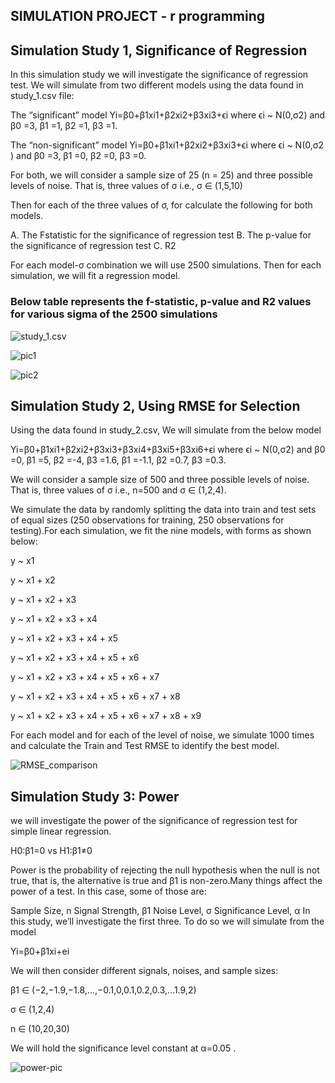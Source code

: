 ## SIMULATION PROJECT - r programming

## Simulation Study 1, Significance of Regression

In this simulation study we will investigate the significance of regression test. We will simulate from two different models using the data found in study_1.csv file:

The “significant” model 
Yi=β0+β1xi1+β2xi2+β3xi3+ϵi
where ϵi ~ N(0,σ2) and β0 =3, β1 =1, β2 =1, β3 =1.

The “non-significant” model
Yi=β0+β1xi1+β2xi2+β3xi3+ϵi
where ϵi
 ~ N(0,σ2
) and β0 =3, β1 =0, β2 =0, β3 =0.

For both, we will consider a sample size of 25 (n = 25) and three possible levels of noise. That is, three values of σ
 i.e., σ ∈ (1,5,10)

Then for each of the three values of σ, for calculate the following for both models.

A. The Fstatistic for the significance of regression test
B. The p-value for the significance of regression test
C. R2

For each model-σ combination we will use 2500 simulations. Then for each simulation, we will fit a regression model.

### Below table represents the f-statistic, p-value and R2 values for various sigma of the 2500 simulations

![study_1.csv](https://github.com/bsathyamur/simulation_project_r_programming/blob/master/sim-table.png)

![pic1](https://github.com/bsathyamur/simulation_project_r_programming/blob/master/fstat-and-val-comp.png)

![pic2](https://github.com/bsathyamur/simulation_project_r_programming/blob/master/rsquared-comp.png)

## Simulation Study 2, Using RMSE for Selection

Using the data found in study_2.csv, We will simulate from the below model

Yi=β0+β1xi1+β2xi2+β3xi3+β3xi4+β3xi5+β3xi6+ϵi
where ϵi ~ N(0,σ2) and β0 =0, β1 =5, β2 =-4, β3 =1.6, β1 =-1.1, β2 =0.7, β3 =0.3.

We will consider a sample size of 500 and three possible levels of noise. That is, three values of σ i.e., n=500 and σ ∈ (1,2,4).

We simulate the data by randomly splitting the data into train and test sets of equal sizes (250 observations for training, 250 observations for testing).For each simulation, we fit the nine models, with forms as shown below:

y ~ x1

y ~ x1 + x2

y ~ x1 + x2 + x3

y ~ x1 + x2 + x3 + x4

y ~ x1 + x2 + x3 + x4 + x5

y ~ x1 + x2 + x3 + x4 + x5 + x6

y ~ x1 + x2 + x3 + x4 + x5 + x6 + x7

y ~ x1 + x2 + x3 + x4 + x5 + x6 + x7 + x8

y ~ x1 + x2 + x3 + x4 + x5 + x6 + x7 + x8 + x9

For each model and for each of the level of noise, we simulate 1000 times and calculate the Train and Test RMSE to identify the best model.

![RMSE_comparison](https://github.com/bsathyamur/simulation_project_r_programming/blob/master/RMSE-comp1.png)

## Simulation Study 3: Power

we will investigate the power of the significance of regression test for simple linear regression.

H0:β1=0 vs H1:β1≠0

Power is the probability of rejecting the null hypothesis when the null is not true, that is, the alternative is true and β1 is non-zero.Many things affect the power of a test. In this case, some of those are:

Sample Size, n
Signal Strength, β1
Noise Level, σ
Significance Level, α
In this study, we’ll investigate the first three. To do so we will simulate from the model

Yi=β0+β1xi+ei

We will then consider different signals, noises, and sample sizes:

β1 ∈ (−2,−1.9,−1.8,…,−0.1,0,0.1,0.2,0.3,…1.9,2)

σ ∈ (1,2,4)

n ∈ (10,20,30)

We will hold the significance level constant at α=0.05 . 

![power-pic](https://github.com/bsathyamur/simulation_project_r_programming/blob/master/power-comp.png)
